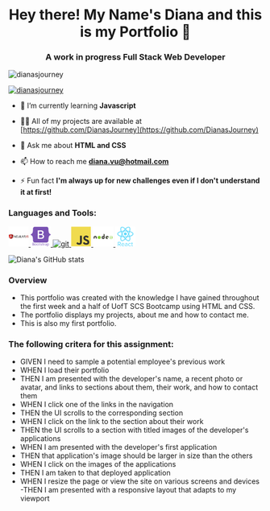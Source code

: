 <h1 align="center">Hey there! My Name's Diana and this is my Portfolio 🌱</h1>
<h3 align="center">A work in progress Full Stack Web Developer</h3>

<p align="left"> <img src="https://komarev.com/ghpvc/?username=dianasjourney&label=Profile%20views&color=0e75b6&style=flat" alt="dianasjourney" /> </p>

<p align="left"> <a href="https://github.com/ryo-ma/github-profile-trophy"><img src="https://github-profile-trophy.vercel.app/?username=dianasjourney" alt="dianasjourney" /></a> </p>

- 🌱 I’m currently learning **Javascript**

- 👨‍💻 All of my projects are available at [https://github.com/DianasJourney](https://github.com/DianasJourney)

- 💬 Ask me about **HTML and CSS**

- 📫 How to reach me **diana.vu@hotmail.com**

- ⚡ Fun fact **I'm always up for new challenges even if I don't understand it at first!**
<p align="left">
</p>

<h3 align="left">Languages and Tools:</h3>
<p align="left"> <a href="https://angular.io" target="_blank" rel="noreferrer"> <img src="https://raw.githubusercontent.com/devicons/devicon/master/icons/angularjs/angularjs-original-wordmark.svg" alt="angularjs" width="40" height="40"/> </a> <a href="https://getbootstrap.com" target="_blank" rel="noreferrer"> <img src="https://raw.githubusercontent.com/devicons/devicon/master/icons/bootstrap/bootstrap-plain-wordmark.svg" alt="bootstrap" width="40" height="40"/> </a> <a href="https://git-scm.com/" target="_blank" rel="noreferrer"> <img src="https://www.vectorlogo.zone/logos/git-scm/git-scm-icon.svg" alt="git" width="40" height="40"/> </a> <a href="https://developer.mozilla.org/en-US/docs/Web/JavaScript" target="_blank" rel="noreferrer"> <img src="https://raw.githubusercontent.com/devicons/devicon/master/icons/javascript/javascript-original.svg" alt="javascript" width="40" height="40"/> </a> <a href="https://nodejs.org" target="_blank" rel="noreferrer"> <img src="https://raw.githubusercontent.com/devicons/devicon/master/icons/nodejs/nodejs-original-wordmark.svg" alt="nodejs" width="40" height="40"/> </a> <a href="https://reactjs.org/" target="_blank" rel="noreferrer"> <img src="https://raw.githubusercontent.com/devicons/devicon/master/icons/react/react-original-wordmark.svg" alt="react" width="40" height="40"/> </a> </p>

![Diana's GitHub stats](https://github-readme-stats.vercel.app/api?username=DianasJourney&theme=dark&show_icons=true)

### Overview

- This portfolio was created with the knowledge I have gained throughout the first week and a half of UofT SCS Bootcamp using HTML and CSS. 
- The portfolio displays my projects, about me and how to contact me.
- This is also my first portfolio.

### The following critera for this assignment: 
- GIVEN I need to sample a potential employee's previous work
- WHEN I load their portfolio
- THEN I am presented with the developer's name, a recent photo or avatar, and links to sections about them, their work, and how to contact them
- WHEN I click one of the links in the navigation
- THEN the UI scrolls to the corresponding section
- WHEN I click on the link to the section about their work
- THEN the UI scrolls to a section with titled images of the developer's applications
- WHEN I am presented with the developer's first application
- THEN that application's image should be larger in size than the others
- WHEN I click on the images of the applications
- THEN I am taken to that deployed application
- WHEN I resize the page or view the site on various screens and devices
-THEN I am presented with a responsive layout that adapts to my viewport